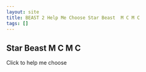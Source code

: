 ```yaml
---
layout: site
title: BEAST 2 Help Me Choose Star Beast  M C M C
tags: []
---
```


## Star Beast  M C M C

Click to help me choose
